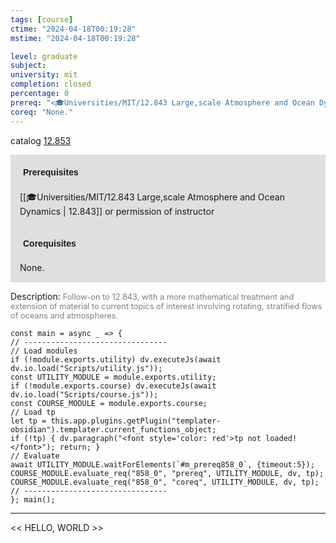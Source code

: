 ```yaml
---
tags: [course]
ctime: "2024-04-18T00:19:28"
mstime: "2024-04-18T00:19:28"

level: graduate
subject: 
university: mit
completion: closed
percentage: 0
prereq: "<🎓Universities/MIT/12.843 Large,scale Atmosphere and Ocean Dynamics> or permission of instructor"
coreq: "None."
---
```


catalog [12.853](http://student.mit.edu/catalog/m12c.html#12.853)

<span style="display: block; padding: 15px; background-color: rgb(100, 100, 100, 0.2);"><font id="m_prereq858_0" style="display: block; font-family: Arial, sans-serif; font-weight: bold; padding: 5px">Prerequisites</font><br><span id="prereq858_0">[[🎓Universities/MIT/12.843 Large,scale Atmosphere and Ocean Dynamics | 12.843]] or permission of instructor</span></span>
<span style="display: block; padding: 15px; background-color: rgb(100, 100, 100, 0.2);"><font id="m_coreq858_0" style="display: block; font-family: Arial, sans-serif; font-weight: bold; padding: 5px">Corequisites</font><br><span id="coreq858_0">None.</span></span>

<font style="">Description:</font>
<font style="color: grey; font-size: 0.8rem;">Follow-on to 12.843, with a more mathematical treatment and extension of material to current topics of interest involving rotating, stratified flows of oceans and atmospheres.</font>

```dataviewjs
const main = async _ => {
// --------------------------------
// Load modules
if (!module.exports.utility) dv.executeJs(await dv.io.load("Scripts/utility.js"));
const UTILITY_MODULE = module.exports.utility;
if (!module.exports.course) dv.executeJs(await dv.io.load("Scripts/course.js"));
const COURSE_MODULE = module.exports.course;
// Load tp
let tp = this.app.plugins.getPlugin("templater-obsidian").templater.current_functions_object;
if (!tp) { dv.paragraph("<font style='color: red'>tp not loaded!</font>"); return; }
// Evaluate
await UTILITY_MODULE.waitForElements(`#m_prereq858_0`, {timeout:5});
COURSE_MODULE.evaluate_req("858_0", "prereq", UTILITY_MODULE, dv, tp);
COURSE_MODULE.evaluate_req("858_0", "coreq", UTILITY_MODULE, dv, tp);
// --------------------------------
}; main();
```

---

<< HELLO, WORLD >>
